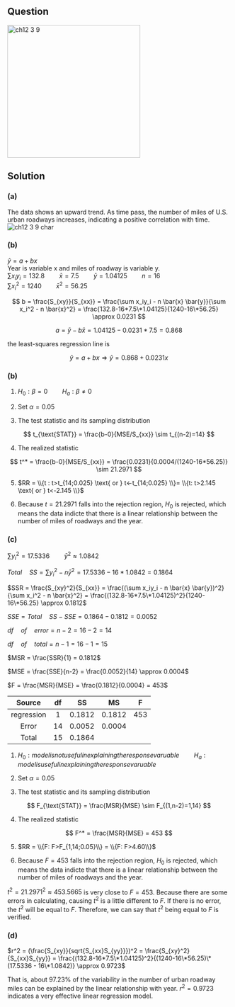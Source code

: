 ## Question
<img width="300" alt="ch12 3 9" src="https://github.com/user-attachments/assets/e9025d62-53c5-4f05-afc6-bd602ce206de" />

## Solution
### (a)
The data shows an upward trend. As time pass, the number of miles of U.S. urban roadways increases, indicating a positive correlation with time.
![ch12 3 9 char](https://github.com/user-attachments/assets/37186f31-52f8-4d7b-83ad-38ca77f3c766)

### (b)
$\hat{y} = a + bx$  
Year is variable x and miles of roadway is variable y.   
$\sum x_iy_i = 132.8 \quad \quad \bar{x} = 7.5 \quad \quad \bar{y}=1.04125 \quad \quad n=16$  
$\sum x_i^2 = 1240 \quad \quad \bar{x}^2 = 56.25$  

$$
b = \frac{S_{xy}}{S_{xx}} = \frac{\sum x_iy_i - n \bar{x} \bar{y}}{\sum x_i^2 - n \bar{x}^2} = \frac{132.8-16*7.5\*1.04125}{1240-16\*56.25} \approx 0.0231
$$

$$
a = \bar{y} - b \bar{x} = 1.04125 - 0.0231*7.5 = 0.868
$$

the least-squares regression line is

$$
\hat{y} = a + bx \Rightarrow \hat{y} = 0.868 + 0.0231x
$$

### (b)
1. $H_0: \beta = 0 \quad \quad H_a: \beta \neq 0$  
  
2. $\text{Set } \alpha = 0.05$  
  
3. The test statistic and its sampling distribution

$$
t_{\text{STAT}} = \frac{b-0}{MSE/S_{xx}} \sim t_{(n-2)=14}
$$

4. The realized statistic

$$
t^* = \frac{b-0}{MSE/S_{xx}} = \frac{0.0231}{0.0004/(1240-16*56.25)} \sim 21.2971  
$$

5. $RR = \\{t : t>t_{14;0.025} \text{ or } t<-t_{14;0.025} \\}= \\{t: t>2.145 \text{ or } t<-2.145 \\}$  
  
6. Because $t=21.2971$ falls into the rejection region, $H_0$ is rejected, which means the data indicte that there is a linear relationship between the number of miles of roadways and the year.

### (c)
$\sum y_i^2 = 17.5336 \quad \quad \bar{y}^2 \approx 1.0842$    
  
$Total \quad SS = \sum y_i^2 - n \bar{y}^2 = 17.5336 - 16*1.0842 = 0.1864$  

$SSR = \frac{S_{xy}^2}{S_{xx}} = \frac{(\sum x_iy_i - n \bar{x} \bar{y})^2}{\sum x_i^2 - n \bar{x}^2} = \frac{(132.8-16*7.5\*1.04125)^2}{1240-16\*56.25} \approx 0.1812$  

$SSE = Total \quad SS - SSE = 0.1864 - 0.1812 = 0.0052$  
  
$df \quad of \quad error = n-2 = 16-2 = 14$  
  
$df \quad of \quad total = n-1 = 16-1 = 15$    
  
$MSR = \frac{SSR}{1} = 0.1812$  
  
$MSE = \frac{SSE}{n-2} = \frac{0.0052}{14} \approx 0.0004$  
  
$F = \frac{MSR}{MSE} = \frac{0.1812}{0.0004} = 453$  
  
| Source     |  df | SS     | MS     | F      |
|:----------:|:---:|:------:|:------:|:------:|
| regression |  1  | 0.1812 | 0.1812 | 453    |
| Error      | 14  | 0.0052 | 0.0004 |        |
| Total      | 15  | 0.1864 |        |        |
  
1. $H_0: model is not useful in explaining the response varuable \quad \quad H_a: model is useful in explaining the response varuable$  
  
2. $\text{Set } \alpha = 0.05$  
  
3. The test statistic and its sampling distribution  

$$
F_{\text{STAT}} = \frac{MSR}{MSE} \sim F_{(1,n-2)=1,14}
$$

4. The realized statistic

$$
F^* = \frac{MSR}{MSE} = 453 
$$

5. $RR = \\{F: F>F_{1,14;0.05}\\} = \\{F: F>4.60\\}$ 
  
6. Because $F=453$ falls into the rejection region, $H_0$ is rejected, which means the data indicte that there is a linear relationship between the number of miles of roadways and the year.  
  
$t^2 = 21.2971^2 \approx 453.5665$ is very close to $F=453$. Because there are some errors in calculating, causing $t^2$ is a little different to $F$. If there is no error, the $t^2$ will be equal to $F$. Therefore, we can say that $t^2$ being equal to $F$ is verified.  

### (d)

$r^2 = (\frac{S_{xy}}{sqrt{S_{xx}S_{yy}}})^2 = \frac{S_{xy}^2}{S_{xx}S_{yy}} = \frac{(132.8-16*7.5\*1.04125)^2}{(1240-16\*56.25)\*(17.5336 - 16\*1.0842)} \approx 0.9723$  

That is, about 97.23% of the variability in the number of urban roadway miles can be explained by the linear relationship with year. $r^2=0.9723$ indicates a very effective linear regression model.
















